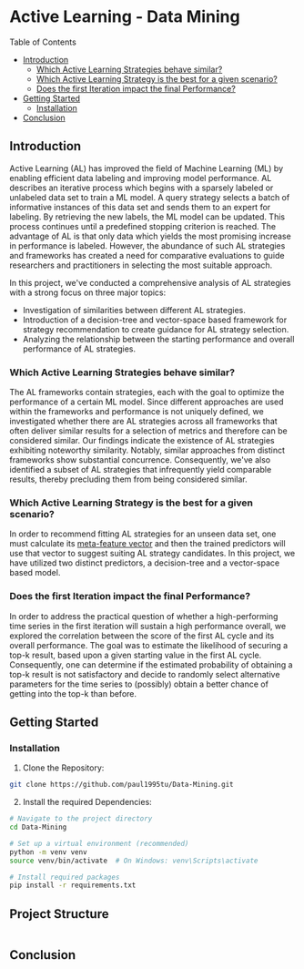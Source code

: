 # Active Learning - Data Mining

Table of Contents

- [Introduction](#introduction)
  - [Which Active Learning Strategies behave similar?](which-active-learning-strategies-behave-similar)
  - [Which Active Learning Strategy is the best for a given scenario?](which-active-learning-strategies-is-the-best-for-a-given-scenario)
  - [Does the first Iteration impact the final Performance?](does-the-first-iteration-impact-the-final-performance)
- [Getting Started](getting-started)
  - [Installation](installation)
- [Conclusion](conclusion)

## Introduction
<a name="introduction"></a>
Active Learning (AL) has improved the field of Machine Learning (ML) by enabling efficient data labeling and improving model performance. AL describes an iterative process which begins with a sparsely labeled or unlabeled data set to train a ML model. A query strategy selects a batch of informative instances of this data set and sends them to an expert for labeling. By retrieving the new labels, the ML model can be updated. This process continues until a predefined stopping criterion is reached. The advantage of AL is that only data which yields the most promising increase in performance is labeled. However, the abundance of such AL strategies and frameworks has created a need for comparative evaluations to guide researchers and practitioners in selecting the most suitable approach.

In this project, we've conducted a comprehensive analysis of AL strategies with a strong focus on three major topics:

- Investigation of similarities between different AL strategies.
- Introduction of a decision-tree and vector-space based framework for strategy recommendation to create guidance for AL strategy selection.
- Analyzing the relationship between the starting performance and overall performance of AL strategies.

### Which Active Learning Strategies behave similar?
<a name="which-active-learning-strategies-behave-similar"></a>
The AL frameworks contain strategies, each with the goal to optimize the performance of a certain ML model. Since different approaches are used within the frameworks and performance is not uniquely defined, we investigated whether there are AL strategies across all frameworks that often deliver similar results for a selection of metrics and therefore can be considered similar. Our findings indicate the existence of AL strategies exhibiting noteworthy similarity. Notably, similar approaches from distinct frameworks show substantial concurrence. Consequently, we've also identified a subset of AL strategies that infrequently yield comparable results, thereby precluding them from being considered similar.

### Which Active Learning Strategy is the best for a given scenario?
<a name="which-active-learning-strategies-is-the-best-for-a-given-scenario"></a>

In order to recommend fitting AL strategies for an unseen data set, one must calculate its [meta-feature vector](/src/strategy_recommendation/dataset_metafeatures/metrics.py) and then the trained predictors will use that vector to suggest suiting AL strategy candidates. In this project, we have utilized two distinct predictors, a decision-tree and a vector-space based model.

### Does the first Iteration impact the final Performance?
<a name="does-the-first-iteration-impact-the-final-performance"></a>

In order to address the practical question of whether a high-performing time series in the first iteration will sustain a high performance overall, we explored the correlation between the score of the first AL cycle and its overall performance. The goal was to estimate the likelihood of securing a top-k result, based upon a given starting value in the first AL cycle. Consequently, one can determine if the estimated probability of obtaining a top-k result is not satisfactory and decide to randomly select alternative parameters for the time series to (possibly) obtain a better chance of getting into the top-k than before.

## Getting Started
<a name="getting-started"></a>

### Installation
<a name="installation"></a>

1. Clone the Repository:

```bash
git clone https://github.com/paul1995tu/Data-Mining.git
```

2. Install the required Dependencies:

```bash
# Navigate to the project directory
cd Data-Mining

# Set up a virtual environment (recommended)
python -m venv venv
source venv/bin/activate  # On Windows: venv\Scripts\activate

# Install required packages
pip install -r requirements.txt

```

## Project Structure

```

```

## Conclusion
<a name="conclusion"></a>

